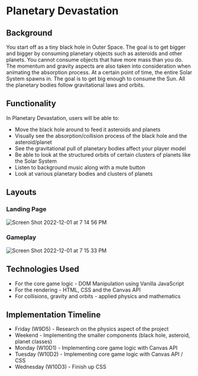 # Planetary Devastation
## Background
You start off as a tiny black hole in Outer Space. The goal is to get bigger and bigger by consuming planetary objects such as asteroids and other planets. You cannot consume objects that have more mass than you do. The momentum and gravity aspects are also taken into consideration when animating the absorption process. At a certain point of time, the entire Solar System spawns in. The goal is to get big enough to consume the Sun. All the planetary bodies follow gravitational laws and orbits.

## Functionality
In Planetary Devastation, users will be able to:
* Move the black hole around to feed it asteroids and planets
* Visually see the absorption/collision process of the black hole and the asteroid/planet
* See the gravitational pull of planetary bodies affect your player model
* Be able to look at the structured orbits of certain clusters of planets like the Solar System
* Listen to background music along with a mute button
* Look at various planetary bodies and clusters of planets

## Layouts
### Landing Page
![Screen Shot 2022-12-01 at 7 14 56 PM](https://user-images.githubusercontent.com/65653163/205206984-c960ff5b-0691-4ddd-aba4-78f1cea1a84d.png)
### Gameplay
![Screen Shot 2022-12-01 at 7 15 33 PM](https://user-images.githubusercontent.com/65653163/205207053-5ffb9453-384c-4bc7-8189-d738853e1c1d.png)

## Technologies Used
* For the core game logic - DOM Manipulation using Vanilla JavaScript
* For the rendering - HTML, CSS and the Canvas API
* For collisions, gravity and orbits - applied physics and mathematics

## Implementation Timeline
* Friday (W9D5) - Research on the physics aspect of the project
* Weekend - Implementing the smaller components (black hole, asteroid, planet classes)
* Monday (W10D1) - Implementing core game logic with Canvas API
* Tuesday (W10D2) - Implementing core game logic with Canvas API / CSS
* Wednesday (W10D3) - Finish up CSS